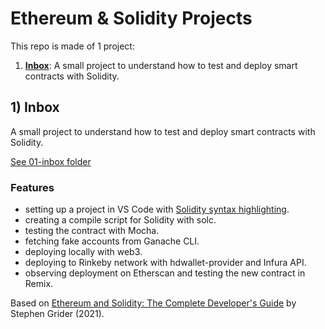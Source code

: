 # Ethereum & Solidity Projects

This repo is made of 1 project:

1. [**Inbox**](#inbox): A small project to understand how to test and deploy smart contracts with Solidity.

## <a name="inbox"></a> 1) Inbox

A small project to understand how to test and deploy smart contracts with Solidity.

[See 01-inbox folder](https://github.com/solygambas/ethereum-solidity/tree/main/01-inbox)

### Features

- setting up a project in VS Code with [Solidity syntax highlighting](https://marketplace.visualstudio.com/items?itemName=JuanBlanco.solidity).
- creating a compile script for Solidity with solc.
- testing the contract with Mocha.
- fetching fake accounts from Ganache CLI.
- deploying locally with web3.
- deploying to Rinkeby network with hdwallet-provider and Infura API.
- observing deployment on Etherscan and testing the new contract in Remix.

Based on [Ethereum and Solidity: The Complete Developer's Guide](https://www.udemy.com/course/ethereum-and-solidity-the-complete-developers-guide/) by Stephen Grider (2021).
